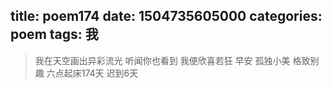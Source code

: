 title: poem174
date: 1504735605000
categories: poem
tags: 我
---
> 我在天空画出异彩流光
听闻你也看到
我便欣喜若狂
早安
孤独小美
格致别趣
六点起床174天 迟到6天